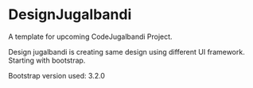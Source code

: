DesignJugalbandi
================

A template for upcoming CodeJugalbandi Project.

Design jugalbandi is creating same design using different UI framework. Starting with bootstrap.

Bootstrap version used: 3.2.0